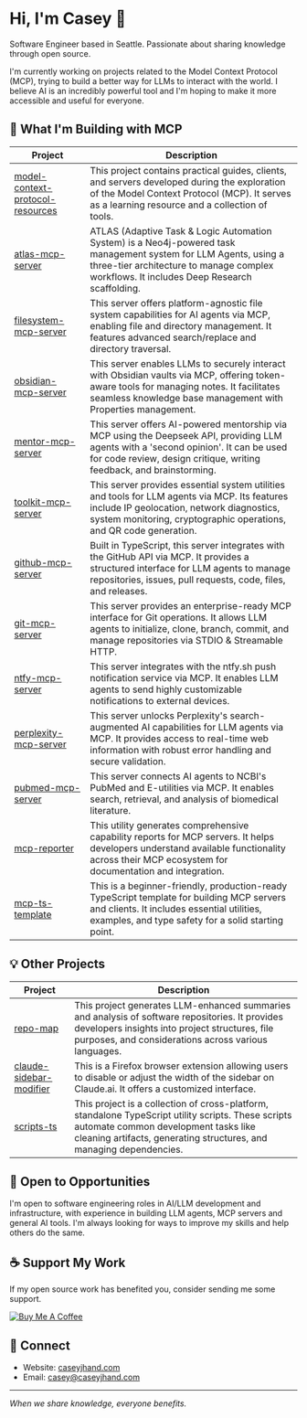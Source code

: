 # Hi, I'm Casey 👋

Software Engineer based in Seattle. Passionate about sharing knowledge through open source.

I'm currently working on projects related to the Model Context Protocol (MCP), trying to build a better way for LLMs to interact with the world. I believe AI is an incredibly powerful tool and I'm hoping to make it more accessible and useful for everyone.

## 🚀 What I'm Building with MCP

| Project | Description |
|---------|-------------|
| [model-context-protocol-resources](https://github.com/modelcontextprotocol/model-context-protocol-resources) | This project contains practical guides, clients, and servers developed during the exploration of the Model Context Protocol (MCP). It serves as a learning resource and a collection of tools. |
| [atlas-mcp-server](https://github.com/cyanheads/atlas-mcp-server) | ATLAS (Adaptive Task & Logic Automation System) is a Neo4j-powered task management system for LLM Agents, using a three-tier architecture to manage complex workflows. It includes Deep Research scaffolding. |
| [filesystem-mcp-server](https://github.com/cyanheads/filesystem-mcp-server) | This server offers platform-agnostic file system capabilities for AI agents via MCP, enabling file and directory management. It features advanced search/replace and directory traversal. |
| [obsidian-mcp-server](https://github.com/cyanheads/obsidian-mcp-server) | This server enables LLMs to securely interact with Obsidian vaults via MCP, offering token-aware tools for managing notes. It facilitates seamless knowledge base management with Properties management. |
| [mentor-mcp-server](https://github.com/cyanheads/mentor-mcp-server) | This server offers AI-powered mentorship via MCP using the Deepseek API, providing LLM agents with a 'second opinion'. It can be used for code review, design critique, writing feedback, and brainstorming. |
| [toolkit-mcp-server](https://github.com/cyanheads/toolkit-mcp-server) | This server provides essential system utilities and tools for LLM agents via MCP. Its features include IP geolocation, network diagnostics, system monitoring, cryptographic operations, and QR code generation. |
| [github-mcp-server](https://github.com/cyanheads/github-mcp-server) | Built in TypeScript, this server integrates with the GitHub API via MCP. It provides a structured interface for LLM agents to manage repositories, issues, pull requests, code, files, and releases. |
| [git-mcp-server](https://github.com/cyanheads/git-mcp-server) | This server provides an enterprise-ready MCP interface for Git operations. It allows LLM agents to initialize, clone, branch, commit, and manage repositories via STDIO & Streamable HTTP. |
| [ntfy-mcp-server](https://github.com/cyanheads/ntfy-mcp-server) | This server integrates with the ntfy.sh push notification service via MCP. It enables LLM agents to send highly customizable notifications to external devices. |
| [perplexity-mcp-server](https://github.com/cyanheads/perplexity-mcp-server) | This server unlocks Perplexity's search-augmented AI capabilities for LLM agents via MCP. It provides access to real-time web information with robust error handling and secure validation. |
| [pubmed-mcp-server](https://github.com/cyanheads/pubmed-mcp-server) | This server connects AI agents to NCBI's PubMed and E-utilities via MCP. It enables search, retrieval, and analysis of biomedical literature. |
| [mcp-reporter](https://github.com/cyanheads/mcp-reporter) | This utility generates comprehensive capability reports for MCP servers. It helps developers understand available functionality across their MCP ecosystem for documentation and integration. |
| [mcp-ts-template](https://github.com/cyanheads/mcp-ts-template) | This is a beginner-friendly, production-ready TypeScript template for building MCP servers and clients. It includes essential utilities, examples, and type safety for a solid starting point. |


## 💡 Other Projects

| Project | Description |
|---------|-------------|
| [repo-map](https://github.com/cyanheads/repo-map) | This project generates LLM-enhanced summaries and analysis of software repositories. It provides developers insights into project structures, file purposes, and considerations across various languages. |
| [claude-sidebar-modifier](https://github.com/cyanheads/claude-sidebar-modifier) | This is a Firefox browser extension allowing users to disable or adjust the width of the sidebar on Claude.ai. It offers a customized interface. |
| [scripts-ts](https://github.com/cyanheads/scripts-ts) | This project is a collection of cross-platform, standalone TypeScript utility scripts. These scripts automate common development tasks like cleaning artifacts, generating structures, and managing dependencies. |

## 💼 Open to Opportunities

I'm open to software engineering roles in AI/LLM development and infrastructure, with experience in building LLM agents, MCP servers and general AI tools. I'm always looking for ways to improve my skills and help others do the same.

## ☕ Support My Work

If my open source work has benefited you, consider sending me some support.

[![Buy Me A Coffee](https://www.buymeacoffee.com/assets/img/custom_images/orange_img.png)](https://buymeacoffee.com/cyanheads)

## 🔗 Connect

- Website: [caseyjhand.com](https://caseyjhand.com)
- Email: [casey@caseyjhand.com](mailto:casey@caseyjhand.com)

---

_When we share knowledge, everyone benefits._
